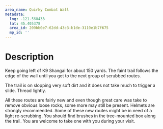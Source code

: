 ```yaml
---
area_name: Quirky Combat Wall
metadata:
  lng: -121.568433
  lat: 45.405378
  area_id: 200bb0e7-62dd-43c3-b1de-3110e1b7f675
  mp_id: ''
---
```

# Description
Keep going left of K9 Shangai for about 150 yards. The faint trail follows the edge of the wall until you get to the next group of scrubbed routes.

The trail is on slopping very soft dirt and it does not take much to trigger a slide. Thread lightly.

All these routes are fairly new and even though great care was take to remove obvious loose rocks, some more may still be present. Helmets are strongly recommended. Some of these new routes might be in need of a light re-scrubbing. You should find brushes in the tree-mounted box along the trail. You are welcome to take one with you during your visit.
